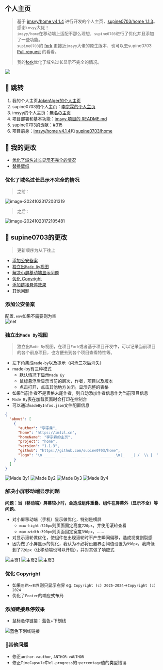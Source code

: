 

<p><strong><h2>个人主页</h2></strong></p>

> 基于 [imsyy/home v4.1.4](https://github.com/imsyy/home) 进行开发的个人主页，[supine0703/home 1.1.3](https://github.com/imsyy/home)。感谢`imsyy`大佬！  
> `imsyy/home`在移动端上适配不那么理想，`supine0703`进行了优化并且添加了一些功能。  
> `supine0703`的 [fork](https://github.com/supine0703/home) 更接近`imsyy`大佬的原生版本，也可以去supine0703 [Pull request](https://github.com/imsyy/home/pull/315) 的看看。
>
> 我的[fork](https://github.com/JokerAlger/home)优化了域名过长显示不完全的情况。

![](./docs/imgs/imlzl.png)

## 👀 跳转
1. 我的个人主页[JokerAlger的个人主页](https://nextechie.top/)
2. supine0703的个人主页：[李宗霖的个人主页](https://imlzl.cn)
3. imsyy的个人主页：[無名の主页](https://imsyy.top)
4. 项目部署和基本功能：[imsyy 项目的 README.md](./docs/imsyy-home/README.md)
5. supine0703的贡献：[#315](https://github.com/imsyy/home/pull/315)
6. 项目前身：[imsyy/home v4.1.4](https://github.com/imsyy/home)和 [supine0703/home](https://github.com/supine0703/home)

## 🎉 我的更改 

- [优化了域名过长显示不完全的情况](#优化了域名过长显示不完全的情况)
- [替换壁纸](#替换壁纸)

### 优化了域名过长显示不完全的情况

> 之前：

![image-20241023172031319](https://cdn.jsdelivr.net/gh/JokerAlger/Picture@blog/blog/202410231720386.png)

> 之后：

![image-20241023172105481](https://cdn.jsdelivr.net/gh/JokerAlger/Picture@blog/blog/202410231721541.png)


## 🎉 supine0703的更改  

> 更新顺序为从下往上
- [添加公安备案](#添加公安备案)
- [独立出`Made By`视图](#独立出made-by视图)
- [解决小屏移动端显示问题](#解决小屏移动端显示问题)
- [优化 Copyright](#优化-copyright)
- [添加链接悬停效果](#添加链接悬停效果)
- [其他问题](#其他问题)


### 添加公安备案

配置`.env`如果不需要则为空  
![net](./docs/imgs/net.png)

### 独立出`Made By`视图
> 独立出`Made By`视图，在项目`Fork`或者基于项目开发中，可以记录当前项目的各个前身项目，也方便去到各个项目查看特性等。
- 左下角集成`made-by`以及提示（闪烁三次后消失）
- made-by有三种模式
  - 默认情况下显示`Made By`
  - 鼠标悬浮后显示当前的层次，作者，项目以及版本
  - 点击打开，点击其他地方关闭。显示完整的表格
- 如果当前作者不是表格末尾作者，则自动添加作者信息作为当前项目信息
- `Made By`表在加载页面时会打印在控制台
- 可以通过`madeByInfos.json`文件配置信息
```json
{
  "about": [
    {
      "author": "李宗霖",
      "home": "https://imlzl.cn",
      "homeName": "李宗霖的主页",
      "project": "home",
      "version": "1.1.3",
      "github": "https://github.com/supine0703/home",
      "logo": "\n _____   __   __  __ _     _____ _\n|_   _| /  \\ |  \\/  | |   |___  | |\n  | |  / /\\ \\| \\  / | |      / /| |\n  | | | |__| | |\\/| | |     / / | |\n _| |_|  __  | |  | | |___ / /__| |___\n|_____|_|  |_|_|  |_|_____|_____|_____|"
    }
  ]
}
```

![Made By1](./docs/imgs/mb1.png)
![Made By2](./docs/imgs/mb2.png)
![Made By3](./docs/imgs/mb3.png)
![Made By4](./docs/imgs/mb4.png)

### 解决小屏移动端显示问题
**问题：当（移动端）屏幕较小时，会造成组件重叠、组件在屏幕外（显示不全）等问题。**
- 对小屏移动端（手机）显示做优化，特别是横屏
  - `max-hight:720px`则页面固定高度`720px`，并使用滚轮查看
  - `max-width:390px`则页面固定宽度`390px`，……
- 对显示滚轮做优化，使组件在出现滚轮时不产生瞬间偏移，造成视觉割裂感
- 因为做了小屏显示的优化，我认为不必将设置界面阈值设置为`990px`，我降低到了`720px`（让移动端也可以开启），并对其做了响应式

![主页1](./docs/imgs/1.png)
![主页2](./docs/imgs/2.png)
![主页3](./docs/imgs/3.png)

### 优化 Copyright
- 如果`左界>=右界`则只显示右界 eg. `Copyright (c) 2025-2024`->`Copyright (c) 2024`
- 优化了`Footer`的响应式布局

### 添加链接悬停效果
- 鼠标悬停链接：蓝色+下划线

![蓝色下划线链接](./docs/imgs/blue_line.png)

### 🐞其他问题
- 修正`anthor->author`, `ANTHOR->AUTHOR`
- 修正`TimeCapsule`中`el-progress`的`:percentage`值的类型错误

